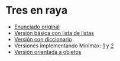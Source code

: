 # Tres en raya

- [Enunciado original](enunciado.md)
- [Versión básica con lista de listas](ttt_v11_list_of_lists.py)
- [Versión con diccionario](ttt_v12_dict.py)
- Versiones implementando Minimax: [1](ttt_v13a_minimax.py) y [2](ttt_v13b_minimax.py)
- [Versión orientada a objetos](ttt_v21_oop/)
